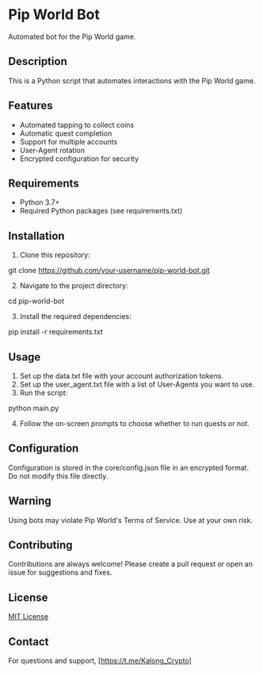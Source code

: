 # Pip World Bot

Automated bot for the Pip World game.

## Description

This is a Python script that automates interactions with the Pip World game.

## Features

- Automated tapping to collect coins
- Automatic quest completion
- Support for multiple accounts
- User-Agent rotation
- Encrypted configuration for security

## Requirements

- Python 3.7+
- Required Python packages (see requirements.txt)

## Installation

1. Clone this repository:
   
git clone https://github.com/your-username/pip-world-bot.git

2. Navigate to the project directory:
   
cd pip-world-bot

3. Install the required dependencies:
   
pip install -r requirements.txt

## Usage

1. Set up the data.txt file with your account authorization tokens.
2. Set up the user_agent.txt file with a list of User-Agents you want to use.
3. Run the script:
   
python main.py

4. Follow the on-screen prompts to choose whether to run quests or not.

## Configuration

Configuration is stored in the core/config.json file in an encrypted format. Do not modify this file directly.

## Warning

Using bots may violate Pip World's Terms of Service. Use at your own risk.

## Contributing

Contributions are always welcome! Please create a pull request or open an issue for suggestions and fixes.

## License

[MIT License](LICENSE)

## Contact

For questions and support, [https://t.me/Kalong_Crypto]
